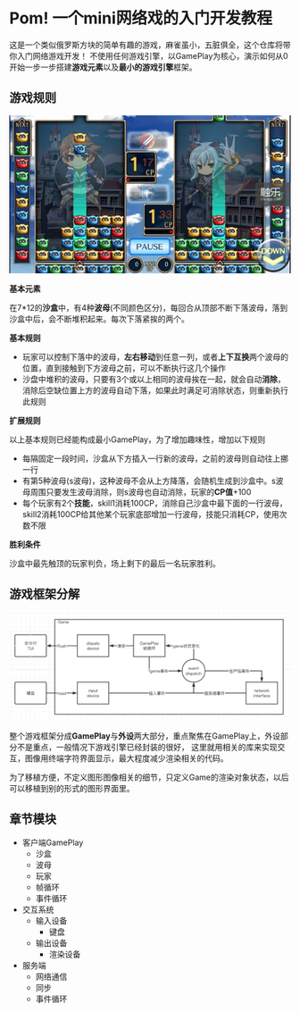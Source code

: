 # Pom! 一个mini网络戏的入门开发教程

这是一个类似俄罗斯方块的简单有趣的游戏，麻雀虽小，五脏俱全，这个仓库将带你入门网络游戏开发！
不使用任何游戏引擎，以GamePlay为核心，演示如何从0开始一步一步搭建**游戏元素**以及**最小的游戏引擎**框架。

## 游戏规则

![image](./doc/img/pom-preview.jpg)

**基本元素**

在7*12的**沙盒**中，有4种**波母**(不同颜色区分)，每回合从顶部不断下落波母，落到沙盒中后，会不断堆积起来。每次下落紧挨的两个。

**基本规则**

- 玩家可以控制下落中的波母，**左右移动**到任意一列，或者**上下互换**两个波母的位置，直到接触到下方波母之前，可以不断执行这几个操作
- 沙盘中堆积的波母，只要有3个或以上相同的波母挨在一起，就会自动**消除**，消除后空缺位置上方的波母自动下落，如果此时满足可消除状态，则重新执行此规则

**扩展规则**

以上基本规则已经能构成最小GamePlay，为了增加趣味性，增加以下规则

- 每隔固定一段时间，沙盒从下方插入一行新的波母，之前的波母则自动往上挪一行
- 有第5种波母(s波母)，这种波母不会从上方降落，会随机生成到沙盒中。s波母周围只要发生波母消除，则s波母也自动消除，玩家的**CP值**+100
- 每个玩家有2个**技能**，skill1消耗100CP，消除自己沙盒中最下面的一行波母，skill2消耗100CP给其他某个玩家底部增加一行波母，技能只消耗CP，使用次数不限

**胜利条件**

沙盒中最先触顶的玩家判负，场上剩下的最后一名玩家胜利。

## 游戏框架分解

![image](./doc/img/game-framework.png)

整个游戏框架分成**GamePlay**与**外设**两大部分，重点聚焦在GamePlay上，外设部分不是重点，一般情况下游戏引擎已经封装的很好，
这里就用相关的库来实现交互，图像用终端字符界面显示，最大程度减少渲染相关的代码。

为了移植方便，不定义图形图像相关的细节，只定义Game的渲染对象状态，以后可以移植到别的形式的图形界面里。

## 章节模块

- 客户端GamePlay
  - 沙盒
  - 波母
  - 玩家
  - 帧循环
  - 事件循环
- 交互系统
  - 输入设备
    - 键盘
  - 输出设备
    - 渲染设备
- 服务端
  - 网络通信
  - 同步
  - 事件循环

